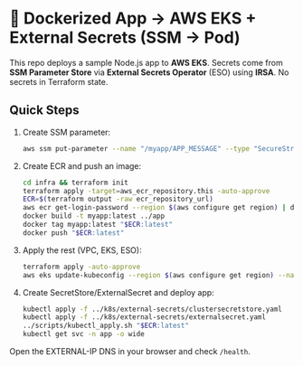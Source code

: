 # 🐳 Dockerized App → AWS EKS + External Secrets (SSM → Pod)

This repo deploys a sample Node.js app to **AWS EKS**. Secrets come from **SSM Parameter Store** via **External Secrets Operator** (ESO) using **IRSA**. No secrets in Terraform state.

## Quick Steps
1. Create SSM parameter:
   ```bash
   aws ssm put-parameter --name "/myapp/APP_MESSAGE" --type "SecureString" --value "Hello from SSM via External Secrets!" --overwrite
   ```
2. Create ECR and push an image:
   ```bash
   cd infra && terraform init
   terraform apply -target=aws_ecr_repository.this -auto-approve
   ECR=$(terraform output -raw ecr_repository_url)
   aws ecr get-login-password --region $(aws configure get region) | docker login --username AWS --password-stdin "$ECR"
   docker build -t myapp:latest ../app
   docker tag myapp:latest "$ECR:latest"
   docker push "$ECR:latest"
   ```
3. Apply the rest (VPC, EKS, ESO):
   ```bash
   terraform apply -auto-approve
   aws eks update-kubeconfig --region $(aws configure get region) --name docker-eks
   ```
4. Create SecretStore/ExternalSecret and deploy app:
   ```bash
   kubectl apply -f ../k8s/external-secrets/clustersecretstore.yaml
   kubectl apply -f ../k8s/external-secrets/externalsecret.yaml
   ../scripts/kubectl_apply.sh "$ECR:latest"
   kubectl get svc -n app -o wide
   ```

Open the EXTERNAL-IP DNS in your browser and check `/health`.
